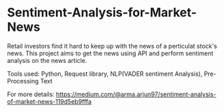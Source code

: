 # Sentiment-Analysis-for-Market-News

Retail investors find it hard to keep up with the news of a perticulat stock's news.
This project aims to get the news using API and perform sentiment analysis on the news article.

Tools used: Python, Request library, NLP(VADER sentiment Analysis), Pre-Processing Text

For more details: https://medium.com/@arma.arjun97/sentiment-analysis-of-market-news-119d5eb9fffa
